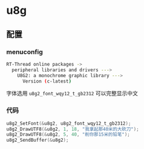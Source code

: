 # u8g

## 配置

### menuconfig

```sh
RT-Thread online packages ->
  peripheral libraries and drivers --->
    U8G2: a monochrome graphic library --->
      Version (c-latest)
```

字体选用 `u8g2_font_wqy12_t_gb2312` 可以完整显示中文

### 代码

```c
u8g2_SetFont(&u8g2, u8g2_font_wqy12_t_gb2312);
u8g2_DrawUTF8(&u8g2, 1, 18, "我拿起那40米的大砍刀");
u8g2_DrawUTF8(&u8g2, 5, 40, "削你那15米的铅笔");
u8g2_SendBuffer(&u8g2);
```
